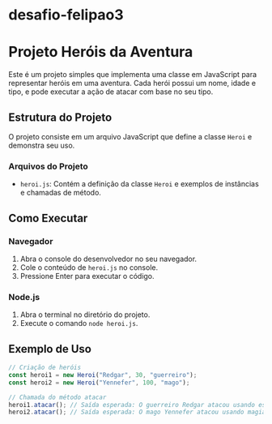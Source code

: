 ﻿# desafio-felipao3

# Projeto Heróis da Aventura

Este é um projeto simples que implementa uma classe em JavaScript para representar heróis em uma aventura. Cada herói possui um nome, idade e tipo, e pode executar a ação de atacar com base no seu tipo.

## Estrutura do Projeto

O projeto consiste em um arquivo JavaScript que define a classe `Heroi` e demonstra seu uso.

### Arquivos do Projeto

- `heroi.js`: Contém a definição da classe `Heroi` e exemplos de instâncias e chamadas de método.

## Como Executar

### Navegador

1. Abra o console do desenvolvedor no seu navegador.
2. Cole o conteúdo de `heroi.js` no console.
3. Pressione Enter para executar o código.

### Node.js

1. Abra o terminal no diretório do projeto.
2. Execute o comando `node heroi.js`.

## Exemplo de Uso

```javascript
// Criação de heróis
const heroi1 = new Heroi("Redgar", 30, "guerreiro");
const heroi2 = new Heroi("Yennefer", 100, "mago");

// Chamada do método atacar
heroi1.atacar(); // Saída esperada: O guerreiro Redgar atacou usando espada
heroi2.atacar(); // Saída esperada: O mago Yennefer atacou usando magia
